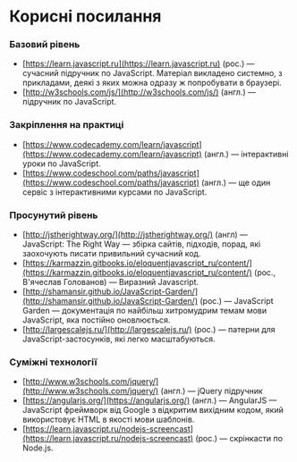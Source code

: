 # Корисні посилання

### Базовий рівень
* [https://learn.javascript.ru](https://learn.javascript.ru) (рос.) — сучасний підручник по JavaScript. Матеріал викладено системно, з прикладами, деякі з яких можна одразу ж попробувати в браузері.
* [http://w3schools.com/js/](http://w3schools.com/js/) (англ.) — підручник по JavaScript.

### Закріплення на практиці
* [https://www.codecademy.com/learn/javascript](https://www.codecademy.com/learn/javascript) (англ.) — інтерактивні уроки по JavaScript.
* [https://www.codeschool.com/paths/javascript](https://www.codeschool.com/paths/javascript) (англ.) — ще один сервіс з інтерактивними курсами по JavaScript.

### Просунутий рівень
* [http://jstherightway.org/](http://jstherightway.org/) (англ) — JavaScript: The Right Way — збірка сайтів, підходів, порад, які заохочують писати привильний сучасний код.
* [https://karmazzin.gitbooks.io/eloquentjavascript_ru/content/](https://karmazzin.gitbooks.io/eloquentjavascript_ru/content/) (рос., В'ячеслав Голованов) — Виразний Javascript.
* [http://shamansir.github.io/JavaScript-Garden/](http://shamansir.github.io/JavaScript-Garden/) (рос.) — JavaScript Garden — документація по найбільш хитромудрим темам мови JavaScript, яка постійно оновлюється.
* [http://largescalejs.ru/](http://largescalejs.ru/) (рос.) — патерни для JavaScript-застосунків, які легко масштабуються.

### Суміжні технології
* [http://www.w3schools.com/jquery/](http://www.w3schools.com/jquery/) (англ.) — jQuery підручник
* [https://angularjs.org/](https://angularjs.org/) (англ.) — AngularJS — JavaScript фреймворк від Google з відкритим вихідним кодом, який використовує HTML в якості мови шаблонів.
* [https://learn.javascript.ru/nodejs-screencast](https://learn.javascript.ru/nodejs-screencast) (рос.) — скрінкасти по Node.js.

